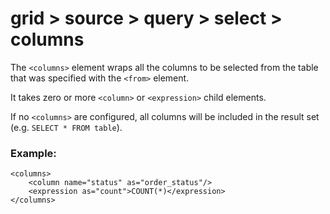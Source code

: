 # grid > source > query > select > columns

The `<columns>` element wraps all the columns to be selected from the table that was specified with the `<from>` element.

It takes zero or more `<column>` or `<expression>` child elements.


If no `<columns>` are configured, all columns will be included in the result set (e.g. `SELECT * FROM table`).

### Example:


```markup
<columns>
    <column name="status" as="order_status"/>
    <expression as="count">COUNT(*)</expression>
</columns>
```


